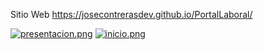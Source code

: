 Sitio Web
https://josecontrerasdev.github.io/PortalLaboral/

[![presentacion.png](https://i.postimg.cc/Yq20rHJk/presentacion.png)](https://postimg.cc/vDjbhpYS)
[![inicio.png](https://i.postimg.cc/tCNQ7GtR/inicio.png)](https://postimg.cc/4myFFMSj)
